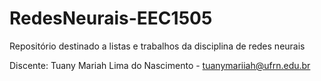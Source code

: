 # RedesNeurais-EEC1505
Repositório destinado a listas e trabalhos da disciplina de redes neurais 

Discente: Tuany Mariah Lima do Nascimento - tuanymariiah@ufrn.edu.br

